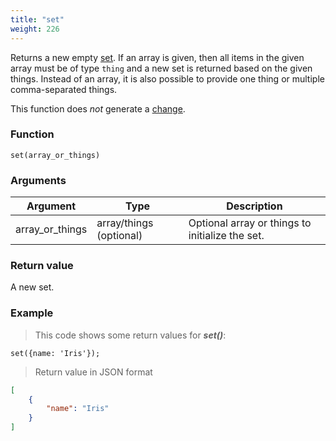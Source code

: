 ```yaml
---
title: "set"
weight: 226
---
```


Returns a new empty [set](../../data-types/set). If an array is given, then all items in the
given array must be of type `thing` and a new set is returned based on the
given things. Instead of an array, it is also possible to provide one thing or multiple comma-separated things.

This function does *not* generate a [change](../../overview/changes).

### Function

`set(array_or_things)`

### Arguments

Argument | Type | Description
-------- | ---- | -----------
array_or_things | array/things (optional) | Optional array or things to initialize the set.

### Return value

A new set.

### Example

> This code shows some return values for ***set()***:

```thingsdb,json_response
set({name: 'Iris'});
```

> Return value in JSON format

```json
[
    {
        "name": "Iris"
    }
]
```
